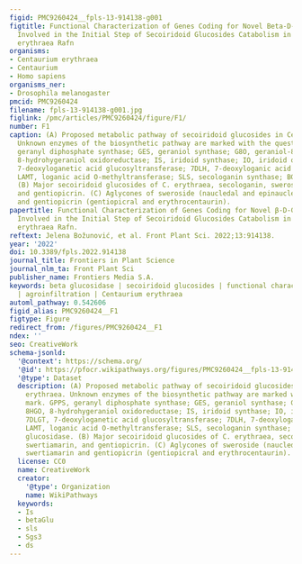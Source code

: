 ```yaml
---
figid: PMC9260424__fpls-13-914138-g001
figtitle: Functional Characterization of Genes Coding for Novel Beta-D-Glucosidases
  Involved in the Initial Step of Secoiridoid Glucosides Catabolism in Centaurium
  erythraea Rafn
organisms:
- Centaurium erythraea
- Centaurium
- Homo sapiens
organisms_ner:
- Drosophila melanogaster
pmcid: PMC9260424
filename: fpls-13-914138-g001.jpg
figlink: /pmc/articles/PMC9260424/figure/F1/
number: F1
caption: (A) Proposed metabolic pathway of secoiridoid glucosides in Centaurium erythraea.
  Unknown enzymes of the biosynthetic pathway are marked with the question mark. GPPS,
  geranyl diphosphate synthase; GES, geraniol synthase; G8O, geraniol-8-oxidase; 8HGO,
  8-hydrohygeraniol oxidoreductase; IS, iridoid synthase; IO, iridoid oxidase; 7DLGT,
  7-deoxyloganetic acid glucosyltransferase; 7DLH, 7-deoxyloganic acid hydrolase;
  LAMT, loganic acid O-methyltransferase; SLS, secologanin synthase; BGlu, beta glucosidase.
  (B) Major secoiridoid glucosides of C. erythraea, secologanin, sweroside, swertiamarin,
  and gentiopicrin. (C) Aglycones of sweroside (naucledal and epinaucledal), swertiamarin
  and gentiopicrin (gentiopicral and erythrocentaurin).
papertitle: Functional Characterization of Genes Coding for Novel β-D-Glucosidases
  Involved in the Initial Step of Secoiridoid Glucosides Catabolism in Centaurium
  erythraea Rafn.
reftext: Jelena Božunović, et al. Front Plant Sci. 2022;13:914138.
year: '2022'
doi: 10.3389/fpls.2022.914138
journal_title: Frontiers in Plant Science
journal_nlm_ta: Front Plant Sci
publisher_name: Frontiers Media S.A.
keywords: beta glucosidase | secoiridoid glucosides | functional characterization
  | agroinfiltration | Centaurium erythraea
automl_pathway: 0.542606
figid_alias: PMC9260424__F1
figtype: Figure
redirect_from: /figures/PMC9260424__F1
ndex: ''
seo: CreativeWork
schema-jsonld:
  '@context': https://schema.org/
  '@id': https://pfocr.wikipathways.org/figures/PMC9260424__fpls-13-914138-g001.html
  '@type': Dataset
  description: (A) Proposed metabolic pathway of secoiridoid glucosides in Centaurium
    erythraea. Unknown enzymes of the biosynthetic pathway are marked with the question
    mark. GPPS, geranyl diphosphate synthase; GES, geraniol synthase; G8O, geraniol-8-oxidase;
    8HGO, 8-hydrohygeraniol oxidoreductase; IS, iridoid synthase; IO, iridoid oxidase;
    7DLGT, 7-deoxyloganetic acid glucosyltransferase; 7DLH, 7-deoxyloganic acid hydrolase;
    LAMT, loganic acid O-methyltransferase; SLS, secologanin synthase; BGlu, beta
    glucosidase. (B) Major secoiridoid glucosides of C. erythraea, secologanin, sweroside,
    swertiamarin, and gentiopicrin. (C) Aglycones of sweroside (naucledal and epinaucledal),
    swertiamarin and gentiopicrin (gentiopicral and erythrocentaurin).
  license: CC0
  name: CreativeWork
  creator:
    '@type': Organization
    name: WikiPathways
  keywords:
  - Is
  - betaGlu
  - sls
  - Sgs3
  - ds
---
```

